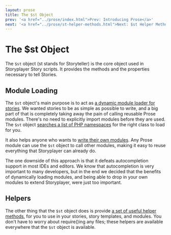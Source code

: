 ```yaml
---
layout: prose
title: The $st Object
prev: '<a href="../prose/index.html">Prev: Introducing Prose</a>'
next: '<a href="../prose/st-helper-methods.html">Next: $st Helper Methods</a>'
---
```


# The $st Object

The `$st` object (st stands for Storyteller) is the core object used in Storyplayer Story scripts. It provides the methods and the properties necessary to tell Stories.

## Module Loading

The `$st` object's main purpose is to act as [a dynamic module loader for stories](module-loading.html).  We wanted stories to be as simple as possible to write, and a big part of that is completely taking away the pain of calling reusable Prose modules.  There's no need to explicitly import modules before they are used.  The `$st` object [searches a list of PHP namespaces](module-namespaces.html) for the right class to load for you.

It also helps anyone who wants to [write their own modules](creating-prose-modules.html).  Any Prose module can use the `$st` object to call other modules, making it easy to reuse everything that Storyplayer can already do.

The one downside of this approach is that it defeats autocompletion support in most IDEs and editors.  We know that autocompletion is very important to many developers, but in the end we decided that the benefits of dynamically loading modules, and being able to drop in your own modules to extend Storyplayer, were just too important.

## Helpers

The other thing that the `$st` object does is provide [a set of useful helper methods](st-helper-methods.html), for you to use in your stories, story templates, and modules.  You don't have to worry about require()ing any files; these helpers are available everywhere that the `$st` object is available.